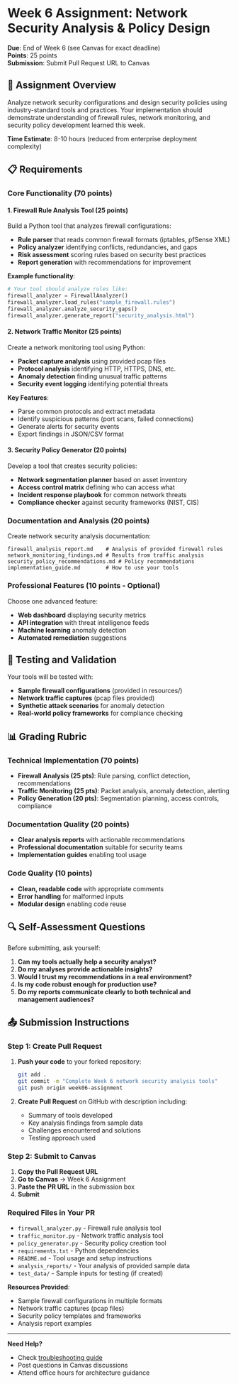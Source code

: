 # Week 6 Assignment: Network Security Analysis & Policy Design

**Due**: End of Week 6 (see Canvas for exact deadline)  
**Points**: 25 points  
**Submission**: Submit Pull Request URL to Canvas

## 🎯 Assignment Overview

Analyze network security configurations and design security policies using industry-standard tools and practices. Your implementation should demonstrate understanding of firewall rules, network monitoring, and security policy development learned this week.

**Time Estimate**: 8-10 hours (reduced from enterprise deployment complexity)

## 📋 Requirements

### Core Functionality (70 points)

#### 1. Firewall Rule Analysis Tool (25 points)
Build a Python tool that analyzes firewall configurations:

- **Rule parser** that reads common firewall formats (iptables, pfSense XML)
- **Policy analyzer** identifying conflicts, redundancies, and gaps
- **Risk assessment** scoring rules based on security best practices
- **Report generation** with recommendations for improvement

**Example functionality**:
```python
# Your tool should analyze rules like:
firewall_analyzer = FirewallAnalyzer()
firewall_analyzer.load_rules("sample_firewall.rules")
firewall_analyzer.analyze_security_gaps()
firewall_analyzer.generate_report("security_analysis.html")
```

#### 2. Network Traffic Monitor (25 points)
Create a network monitoring tool using Python:

- **Packet capture analysis** using provided pcap files
- **Protocol analysis** identifying HTTP, HTTPS, DNS, etc.
- **Anomaly detection** finding unusual traffic patterns
- **Security event logging** identifying potential threats

**Key Features**:
- Parse common protocols and extract metadata
- Identify suspicious patterns (port scans, failed connections)
- Generate alerts for security events
- Export findings in JSON/CSV format

#### 3. Security Policy Generator (20 points)
Develop a tool that creates security policies:

- **Network segmentation planner** based on asset inventory
- **Access control matrix** defining who can access what
- **Incident response playbook** for common network threats
- **Compliance checker** against security frameworks (NIST, CIS)

### Documentation and Analysis (20 points)

Create network security analysis documentation:

```
firewall_analysis_report.md    # Analysis of provided firewall rules
network_monitoring_findings.md # Results from traffic analysis
security_policy_recommendations.md # Policy recommendations
implementation_guide.md        # How to use your tools
```

### Professional Features (10 points - Optional)

Choose one advanced feature:
- **Web dashboard** displaying security metrics
- **API integration** with threat intelligence feeds
- **Machine learning** anomaly detection
- **Automated remediation** suggestions

## 🧪 Testing and Validation

Your tools will be tested with:
- **Sample firewall configurations** (provided in resources/)
- **Network traffic captures** (pcap files provided)
- **Synthetic attack scenarios** for anomaly detection
- **Real-world policy frameworks** for compliance checking

## 📊 Grading Rubric

### Technical Implementation (70 points)
- **Firewall Analysis (25 pts)**: Rule parsing, conflict detection, recommendations
- **Traffic Monitoring (25 pts)**: Packet analysis, anomaly detection, alerting  
- **Policy Generation (20 pts)**: Segmentation planning, access controls, compliance

### Documentation Quality (20 points)
- **Clear analysis reports** with actionable recommendations
- **Professional documentation** suitable for security teams
- **Implementation guides** enabling tool usage

### Code Quality (10 points)
- **Clean, readable code** with appropriate comments
- **Error handling** for malformed inputs
- **Modular design** enabling code reuse

## 🔍 Self-Assessment Questions

Before submitting, ask yourself:

1. **Can my tools actually help a security analyst?**
2. **Do my analyses provide actionable insights?**
3. **Would I trust my recommendations in a real environment?**
4. **Is my code robust enough for production use?**
5. **Do my reports communicate clearly to both technical and management audiences?**

## 📤 Submission Instructions

### Step 1: Create Pull Request
1. **Push your code** to your forked repository:
   ```bash
   git add .
   git commit -m "Complete Week 6 network security analysis tools"
   git push origin week06-assignment
   ```

2. **Create Pull Request** on GitHub with description including:
   - Summary of tools developed
   - Key analysis findings from sample data
   - Challenges encountered and solutions
   - Testing approach used

### Step 2: Submit to Canvas
1. **Copy the Pull Request URL**
2. **Go to Canvas** → Week 6 Assignment  
3. **Paste the PR URL** in the submission box
4. **Submit**

### Required Files in Your PR
- `firewall_analyzer.py` - Firewall rule analysis tool
- `traffic_monitor.py` - Network traffic analysis tool
- `policy_generator.py` - Security policy creation tool
- `requirements.txt` - Python dependencies
- `README.md` - Tool usage and setup instructions
- `analysis_reports/` - Your analysis of provided sample data
- `test_data/` - Sample inputs for testing (if created)

**Resources Provided**:
- Sample firewall configurations in multiple formats
- Network traffic captures (pcap files)
- Security policy templates and frameworks
- Analysis report examples

---

**Need Help?**
- Check [troubleshooting guide](../resources/troubleshooting.md)
- Post questions in Canvas discussions  
- Attend office hours for architecture guidance